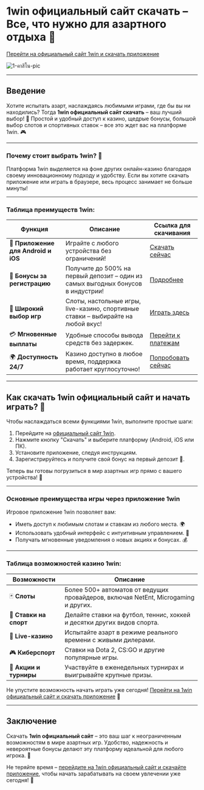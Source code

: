 # 1win официальный сайт скачать – Все, что нужно для азартного отдыха 🎰

[Перейти на официальный сайт 1win и скачать приложение](https://brandplay.link/6F5VqbyZ)

![1-คาสิโน-pic](https://github.com/user-attachments/assets/0a502a60-d761-441d-abbd-37eee1f9f9d8)

---

## Введение

Хотите испытать азарт, наслаждаясь любимыми играми, где бы вы ни находились? Тогда **1win официальный сайт скачать** – ваш лучший выбор! 🌟 Простой и удобный доступ к казино, щедрые бонусы, большой выбор слотов и спортивных ставок – все это ждет вас на платформе 1win. 🎮

---

### Почему стоит выбрать 1win? 🌟

Платформа 1win выделяется на фоне других онлайн-казино благодаря своему инновационному подходу и удобству. Если вы хотите скачать приложение или играть в браузере, весь процесс занимает не больше минуты!

---

### Таблица преимуществ 1win:

| **Функция**                                | **Описание**                                                                                                         | **Ссылка для скачивания**                           |
|--------------------------------------------|---------------------------------------------------------------------------------------------------------------------|-----------------------------------------------------|
| 📱 **Приложение для Android и iOS**         | Играйте с любого устройства без ограничений!                                                                        | [Скачать сейчас](https://brandplay.link/6F5VqbyZ)   |
| 🎁 **Бонусы за регистрацию**               | Получите до 500% на первый депозит – один из самых выгодных бонусов в индустрии!                                    | [Подробнее](https://brandplay.link/6F5VqbyZ)        |
| 🎲 **Широкий выбор игр**                   | Слоты, настольные игры, live-казино, спортивные ставки – выбирайте на любой вкус!                                  | [Играть здесь](https://brandplay.link/6F5VqbyZ)     |
| 💳 **Мгновенные выплаты**                  | Удобные способы вывода средств без задержек.                                                                        | [Перейти к платежам](https://brandplay.link/6F5VqbyZ) |
| 🌍 **Доступность 24/7**                    | Казино доступно в любое время, поддержка работает круглосуточно!                                                   | [Попробовать сейчас](https://brandplay.link/6F5VqbyZ) |

---

## Как скачать 1win официальный сайт и начать играть? 🚀

Чтобы наслаждаться всеми функциями 1win, выполните простые шаги:

1. Перейдите на [официальный сайт 1win](https://brandplay.link/6F5VqbyZ).
2. Нажмите кнопку "Скачать" и выберите платформу (Android, iOS или ПК).
3. Установите приложение, следуя инструкциям.
4. Зарегистрируйтесь и получите свой бонус на первый депозит 🎁.

Теперь вы готовы погрузиться в мир азартных игр прямо с вашего устройства! 🎰

---

### Основные преимущества игры через приложение 1win

Игровое приложение 1win позволяет вам:

- Иметь доступ к любимым слотам и ставкам из любого места. 🌍
- Использовать удобный интерфейс с интуитивным управлением. 📱
- Получать мгновенные уведомления о новых акциях и бонусах. 💰

---

### Таблица возможностей казино 1win:

| **Возможности**                              | **Описание**                                                                                                         |
|----------------------------------------------|---------------------------------------------------------------------------------------------------------------------|
| 🃏 **Слоты**                                 | Более 500+ автоматов от ведущих провайдеров, включая NetEnt, Microgaming и других.                                   |
| 🏈 **Ставки на спорт**                       | Делайте ставки на футбол, теннис, хоккей и десятки других видов спорта.                                             |
| 💎 **Live-казино**                           | Испытайте азарт в режиме реального времени с живыми дилерами.                                                       |
| 🎮 **Киберспорт**                            | Ставки на Dota 2, CS:GO и другие популярные игры.                                                                    |
| 🎉 **Акции и турниры**                       | Участвуйте в еженедельных турнирах и выигрывайте крупные призы.                                                     |

Не упустите возможность начать играть уже сегодня! [Перейти на 1win официальный сайт и скачать приложение](https://brandplay.link/6F5VqbyZ) 📲

---

## Заключение

Скачать **1win официальный сайт** – это ваш шаг к неограниченным возможностям в мире азартных игр. Удобство, надежность и невероятные бонусы делают эту платформу идеальной для любого игрока. 🎰

Не теряйте время – [перейдите на 1win официальный сайт и скачайте приложение](https://brandplay.link/6F5VqbyZ), чтобы начать зарабатывать на своем увлечении уже сегодня! 🚀
